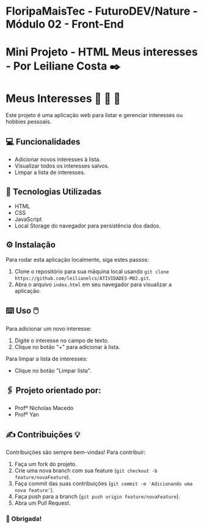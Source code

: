 # FloripaMaisTec - FuturoDEV/Nature - Módulo 02 - Front-End 

# Mini Projeto - HTML Meus interesses - Por Leiliane Costa ✒️


# Meus Interesses 💙 📑 📌
Este projeto é uma aplicação web para listar e gerenciar interesses ou hobbies pessoais.


## 💻 Funcionalidades
- Adicionar novos interesses à lista.
- Visualizar todos os interesses salvos.
- Limpar a lista de interesses.


## 🚀 Tecnologias Utilizadas
- HTML
- CSS
- JavaScript
- Local Storage do navegador para persistência dos dados.


## ⚙️ Instalação
Para rodar esta aplicação localmente, siga estes passos:

1. Clone o repositório para sua máquina local usando `git clone https://github.com/leilianelcs/ATIVIDADES-M02.git`.
2. Abra o arquivo `index.html` em seu navegador para visualizar a aplicação.


## ⌨️ Uso 🖱️
Para adicionar um novo interesse:
1. Digite o interesse no campo de texto.
2. Clique no botão "+" para adicionar à lista.

Para limpar a lista de interesses:
- Clique no botão "Limpar lista".


## 🖇️ Projeto orientado por:
- Profº Nicholas Macedo
- Profº Yan


## ✍ Contribuições 💡 
Contribuições são sempre bem-vindas! Para contribuir:
1. Faça um fork do projeto.
2. Crie uma nova branch com sua feature (`git checkout -b feature/novaFeature`).
3. Faça commit das suas contribuições (`git commit -m 'Adicionando uma nova feature'`).
4. Faça push para a branch (`git push origin feature/novaFeature`).
5. Abra um Pull Request.


### 🤝 Obrigada!